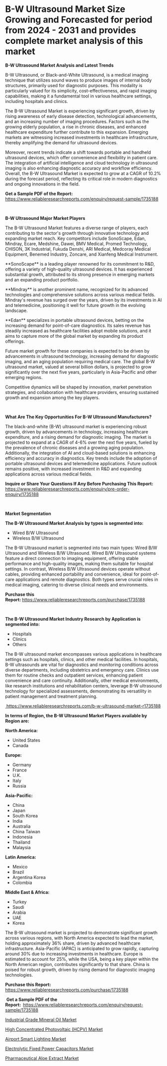<p><h1>B-W Ultrasound Market Size Growing and Forecasted for period from 2024 - 2031 and provides complete market analysis of this market</h1></p><p><strong>B-W Ultrasound Market Analysis and Latest Trends</strong></p>
<p><p>B-W Ultrasound, or Black-and-White Ultrasound, is a medical imaging technique that utilizes sound waves to produce images of internal body structures, primarily used for diagnostic purposes. This modality is particularly valued for its simplicity, cost-effectiveness, and rapid imaging capabilities, making it a fundamental tool in various healthcare settings, including hospitals and clinics.</p><p>The B-W Ultrasound Market is experiencing significant growth, driven by rising awareness of early disease detection, technological advancements, and an increasing number of imaging procedures. Factors such as the growing elderly population, a rise in chronic diseases, and enhanced healthcare expenditure further contribute to this expansion. Emerging markets are witnessing increased investments in healthcare infrastructure, thereby amplifying the demand for ultrasound devices.</p><p>Moreover, recent trends indicate a shift towards portable and handheld ultrasound devices, which offer convenience and flexibility in patient care. The integration of artificial intelligence and cloud technology in ultrasound imaging is also enhancing diagnostic accuracy and workflow efficiency. Overall, the B-W Ultrasound Market is expected to grow at a CAGR of 10.2% during the forecast period, reflecting its critical role in modern diagnostics and ongoing innovations in the field.</p></p>
<p><strong>Get a Sample PDF of the Report:&nbsp;</strong> <a href="https://www.reliableresearchreports.com/enquiry/request-sample/1735188?utm_campaign=1635&utm_medium=2&utm_source=Github&utm_content=ia&utm_term=13102024&utm_id=b-w-ultrasound">https://www.reliableresearchreports.com/enquiry/request-sample/1735188</a></p>
<p>&nbsp;</p>
<p><strong>B-W Ultrasound Major Market Players</strong></p>
<p><p>The B-W Ultrasound Market features a diverse range of players, each contributing to the sector's growth through innovative technology and expanding market reach. Key competitors include SonoScape, Edan, Mindray, Ecare, Medshine, Dawei, BMV Medical, Promed Technology, CHISON, 3K Industrial, Fukuda Denshi, ARI Medical, Medcoray Medical Equipment, Benemed Industry, Zoncare, and Xianfeng Medical Instrument.</p><p>**SonoScape** is a leading player renowned for its commitment to R&D, offering a variety of high-quality ultrasound devices. It has experienced substantial growth, attributed to its strong presence in emerging markets and an expanding product portfolio.</p><p>**Mindray** is another prominent name, recognized for its advanced technologies and comprehensive solutions across various medical fields. Mindray's revenue has surged over the years, driven by its investments in AI and telemedicine, positioning it well for future growth in the evolving landscape.</p><p>**Edan** specializes in portable ultrasound devices, betting on the increasing demand for point-of-care diagnostics. Its sales revenue has steadily increased as healthcare facilities adopt mobile solutions, and it aims to capture more of the global market by expanding its product offerings.</p><p>Future market growth for these companies is expected to be driven by advancements in ultrasound technology, increasing demand for diagnostic imaging, and an aging population requiring medical care. The global B-W ultrasound market, valued at several billion dollars, is projected to grow significantly over the next five years, particularly in Asia-Pacific and other emerging regions.</p><p>Competitive dynamics will be shaped by innovation, market penetration strategies, and collaboration with healthcare providers, ensuring sustained growth and expansion among the key players.</p></p>
<p>&nbsp;</p>
<p><strong>What Are The Key Opportunities For B-W Ultrasound Manufacturers?</strong></p>
<p><p>The black-and-white (B-W) ultrasound market is experiencing robust growth, driven by advancements in technology, increasing healthcare expenditure, and a rising demand for diagnostic imaging. The market is projected to expand at a CAGR of 4-6% over the next five years, fueled by the prevalence of chronic diseases and a growing aging population. Additionally, the integration of AI and cloud-based solutions is enhancing efficiency and accuracy in diagnostics. Key trends include the adoption of portable ultrasound devices and telemedicine applications. Future outlook remains positive, with increased investment in R&D and expanding applications across various medical fields.</p></p>
<p><strong>Inquire or Share Your Questions If Any Before Purchasing This Report:</strong> <a href="https://www.reliableresearchreports.com/enquiry/pre-order-enquiry/1735188?utm_campaign=1635&utm_medium=2&utm_source=Github&utm_content=ia&utm_term=13102024&utm_id=b-w-ultrasound">https://www.reliableresearchreports.com/enquiry/pre-order-enquiry/1735188</a></p>
<p>&nbsp;</p>
<p><strong>Market Segmentation</strong></p>
<p><strong>The B-W Ultrasound Market Analysis by types is segmented into:</strong></p>
<p><ul><li>Wired B/W Ultrasound</li><li>Wireless B/W Ultrasound</li></ul></p>
<p><p>The B-W Ultrasound market is segmented into two main types: Wired B/W Ultrasound and Wireless B/W Ultrasound. Wired B/W Ultrasound systems feature a direct connection to imaging equipment, offering stable performance and high-quality images, making them suitable for hospital settings. In contrast, Wireless B/W Ultrasound devices operate without cables, providing enhanced portability and convenience, ideal for point-of-care applications and remote diagnostics. Both types serve crucial roles in medical imaging, catering to diverse clinical needs and environments.</p></p>
<p><strong>Purchase this Report:&nbsp;</strong><a href="https://www.reliableresearchreports.com/purchase/1735188?utm_campaign=1635&utm_medium=2&utm_source=Github&utm_content=ia&utm_term=13102024&utm_id=b-w-ultrasound">https://www.reliableresearchreports.com/purchase/1735188</a></p>
<p>&nbsp;</p>
<p><strong>The B-W Ultrasound Market Industry Research by Application is segmented into:</strong></p>
<p><ul><li>Hospitals</li><li>Clinics</li><li>Others</li></ul></p>
<p><p>The B-W ultrasound market encompasses various applications in healthcare settings such as hospitals, clinics, and other medical facilities. In hospitals, B-W ultrasounds are vital for diagnostics and monitoring conditions across diverse departments, including obstetrics and emergency care. Clinics use them for routine checks and outpatient services, enhancing patient convenience and care continuity. Additionally, other medical environments, like research institutions and rehabilitation centers, leverage B-W ultrasound technology for specialized assessments, demonstrating its versatility in patient management and treatment planning.</p></p>
<p><a href="https://www.reliableresearchreports.com/b-w-ultrasound-market-r1735188?utm_campaign=1635&utm_medium=2&utm_source=Github&utm_content=ia&utm_term=13102024&utm_id=b-w-ultrasound">&nbsp;https://www.reliableresearchreports.com/b-w-ultrasound-market-r1735188</a></p>
<p><strong>In terms of Region, the B-W Ultrasound Market Players available by Region are:</strong></p>
<p>
    <p> <strong> North America: </strong>
        <ul>
            <li>United States</li>
            <li>Canada</li>
        </ul>
        </p> 
    <p> <strong> Europe: </strong>
        <ul>
            <li>Germany</li>
            <li>France</li>
            <li>U.K.</li>
            <li>Italy</li>
            <li>Russia</li>
        </ul>
        </p> 
    <p> <strong> Asia-Pacific: </strong>
        <ul>
            <li>China</li>
            <li>Japan</li>
            <li>South Korea</li>
            <li>India</li>
            <li>Australia</li>
            <li>China Taiwan</li>
            <li>Indonesia</li>
            <li>Thailand</li>
            <li>Malaysia</li>
        </ul>
        </p> 
    <p> <strong> Latin America: </strong>
        <ul>
            <li>Mexico</li>
            <li>Brazil</li>
            <li>Argentina Korea</li>
            <li>Colombia</li>
        </ul>
        </p> 
    <p> <strong> Middle East & Africa: </strong>
        <ul>
            <li>Turkey</li>
            <li>Saudi</li>
            <li>Arabia</li>
            <li>UAE</li>
            <li>Korea</li>
        </ul>
    </p>
    </p>
<p><p>The B-W ultrasound market is projected to demonstrate significant growth across various regions, with North America expected to lead the market, holding approximately 36% share, driven by advanced healthcare infrastructure. Asia-Pacific (APAC) is anticipated to grow rapidly, capturing around 30% due to increasing investments in healthcare. Europe is estimated to account for 25%, while the USA, being a key player within the North American region, contributes significantly to that share. China is poised for robust growth, driven by rising demand for diagnostic imaging technologies.</p></p>
<p><strong>Purchase this Report: </strong><a href="https://www.reliableresearchreports.com/purchase/1735188?utm_campaign=1635&utm_medium=2&utm_source=Github&utm_content=ia&utm_term=13102024&utm_id=b-w-ultrasound">https://www.reliableresearchreports.com/purchase/1735188</a></p>
<p>&nbsp;<strong>Get a Sample PDF of the Report:&nbsp;&nbsp;</strong><a href="https://www.reliableresearchreports.com/enquiry/request-sample/1735188?utm_campaign=1635&utm_medium=2&utm_source=Github&utm_content=ia&utm_term=13102024&utm_id=b-w-ultrasound">https://www.reliableresearchreports.com/enquiry/request-sample/1735188</a></p>
<p><strong></strong></p>
<p><p><a href="https://www.linkedin.com/pulse/evaluating-global-industrial-grade-mineral-oil-market-trends-xfy1e?utm_campaign=1635&utm_medium=2&utm_source=Github&utm_content=ia&utm_term=13102024&utm_id=b-w-ultrasound">Industrial Grade Mineral Oil Market</a></p><p><a href="https://www.linkedin.com/pulse/global-high-concentrated-photovoltaic-hcpv-market-trends-jslee?utm_campaign=1635&utm_medium=2&utm_source=Github&utm_content=ia&utm_term=13102024&utm_id=b-w-ultrasound">High Concentrated Photovoltaic (HCPV) Market</a></p><p><a href="https://www.linkedin.com/pulse/airport-smart-lighting-market-overview-forecast-2024-2031-e8ktc?utm_campaign=1635&utm_medium=2&utm_source=Github&utm_content=ia&utm_term=13102024&utm_id=b-w-ultrasound">Airport Smart Lighting Market</a></p><p><a href="https://www.linkedin.com/pulse/emerging-trends-electrolytic-fixed-power-capacitors-4svgf?utm_campaign=1635&utm_medium=2&utm_source=Github&utm_content=ia&utm_term=13102024&utm_id=b-w-ultrasound">Electrolytic Fixed Power Capacitors Market</a></p><p><a href="https://www.linkedin.com/pulse/emerging-trends-pharmaceutical-aloe-extract-market-global-ykc5e?utm_campaign=1635&utm_medium=2&utm_source=Github&utm_content=ia&utm_term=13102024&utm_id=b-w-ultrasound">Pharmaceutical Aloe Extract Market</a></p></p>